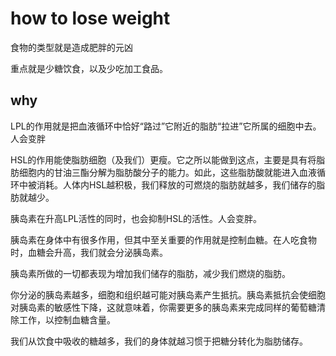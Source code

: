 # how to lose weight

食物的类型就是造成肥胖的元凶

重点就是少糖饮食，以及少吃加工食品。

## why

LPL的作用就是把血液循环中恰好“路过”它附近的脂肪“拉进”它所属的细胞中去。人会变胖

HSL的作用能使脂肪细胞（及我们）更瘦。它之所以能做到这点，主要是具有将脂肪细胞内的甘油三酯分解为脂肪酸分子的能力。如此，这些脂肪酸就能进入血液循环中被消耗。人体内HSL越积极，我们释放的可燃烧的脂肪就越多，我们储存的脂肪就越少。

胰岛素在升高LPL活性的同时，也会抑制HSL的活性。人会变胖。

胰岛素在身体中有很多作用，但其中至关重要的作用就是控制血糖。在人吃食物时，血糖会升高，我们就会分泌胰岛素。

胰岛素所做的一切都表现为增加我们储存的脂肪，减少我们燃烧的脂肪。

你分泌的胰岛素越多，细胞和组织越可能对胰岛素产生抵抗。胰岛素抵抗会使细胞对胰岛素的敏感性下降，这就意味着，你需要更多的胰岛素来完成同样的葡萄糖清除工作，以控制血糖含量。

我们从饮食中吸收的糖越多，我们的身体就越习惯于把糖分转化为脂肪储存。